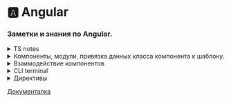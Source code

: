 <!--
<details> <summary>  HTML </summary>  </details>
-->

# 🅰️ Angular

### Заметки и знания по Angular.


<details> <summary>  TS notes </summary> 
##

### Работа с данными

В тс можно(и нужно) заранее определять тип данных в местах, что могут принимать другие данные. Это в классах, аргументы в функциях и тд. С примитивными типами - очевидно - `public name: string; public description: string;`. С моделями - интереснее. 


### Работа с классами.

Для создания обьекта по шаблону класса нужно внутри в методе конструктор привязать аргументы к свойствам. Так как при создании обьекта класс вызываеться как функция, и получает аргументы что будут присвоены свойствам нового обьекта. Как это делаеться:

    export class Recipe {
      public name: string;
      public amount: number;
  

      constructor(name: string, amount: number) {
       [this.name, this.amount] = [name, amount];
        }
    }

Но это можно сократить до одной строчки конструктора: 

      constructor(public name: string, public amount: number) {}

Где в аргументах к конструктору указываю приватность аргумента. В этом случае конструктор автоматом создаст в обьекте свойства с этими ключами, и передаст им значения что в аргументе.


 </details>


<details> <summary>  Компоненты, модули, привязка данных класса компонента  к шаблону.</summary>

##

Angular. За отображение и логику отвечают модули и компоненты. Компонент - клас, что отвечает за прорисовку интерфейса приложения с собственной логикой. Модуль - класс, что соединяет между собой компоненты и другие модули. У обоих есть один корневой элемент.

### Компоненты

Компоненты. Состоит из файлов .ts, .html, .css где тс отвечает за логику, остальные - разметка компонента. Компонент - это класс тс с метаданными, идентифицирующими его как компонент. Методанные ему дает декоратор @Component из библиотеки @angular/core. Декоратор @Component в качестве параметра принимает объект с конфигурацией, которая указывает фреймворку, как работать с компонентом и его представлением.

Сам компонент может быть идентифицирован как компонент с помощью импорта декоратора для его создания - `import { Component } from '@angular/core';` и последующей его конфигурацией -

    @Component({
      selector: 'app-servers',
      templateUrl: './servers.component.html',
      styleUrls: ['./servers.component.css'],
    })

В конце кода класс должен быть экспортирован - для доступа к нему других модулей и компонентов. Так же в шаблоне компонента можно получить доступ к свойствам и методам внутри него.

### Модули

Модуль. Класс тс, с метаданными о том что он модуль. Соединяет другие модули и компоненты. Не имеет своего шаблона и стиля. Вбирает в себя все компоненты для элементра страницы, библиотекы что нужны для функций в компонентах, и сам Декоратор. Строение похожее - импорт декоратора, библиотек и компонентов, после конфигурация метаданных и экспорт класса.

    import { NgModule }      from '@angular/core';

    import { BrowserModule } from '@angular/platform-browser';
    import { FormsModule }   from '@angular/forms';

    import { AppComponent }   from './app.component';
    import { ServerComponent } from './server/server.component';

    @NgModule({
        imports:      [ BrowserModule, FormsModule ],
        declarations: [ AppComponent, ServerComponent],
        exports:      [ ],
        providers:    [ ],
        bootstrap:    [ AppComponent ]
    })
    export class AppModule { }

NgModule представляет функцию-декоратора, которая принимает объект, свойства которого описывают метаданные модуля. Наиболее важные свойства:

`declarations`: классы представлений (view classes), которые принадлежат модулю. Angular имеет три типа классов представлений: компоненты (components), директивы (directives), каналы (pipes)

`exports`: набор классов представлений, которые должны использоваться в шаблонах компонентов из других модулей

`imports`: другие модули, классы которых необходимы для шаблонов компонентов из текущего модуля

`providers`: классы, создающие сервисы, используемые модулем

`bootstrap`: корневой компонент, который вызывается по умолчанию при загрузке приложения

Позволяет компонентам внутри видеть друг друга, взаимодействовать, использовать.

### Привязка данных

Внутри шаблона компонента можно иметь доступ к свойствам компонента. Этот доступ можно получить аткими путями:

#### 1. Интерполяция (односторонняя).

Внедрение стринга с вызова переменной/метода в месте инициации интреполяции. `<h1>Добро пожаловать {{ name }}!</h1>`. Если была прикреплена переменная, то с её сменой сменит и интерполяцию в шаблоне. То есть обновляеться динамичесски.

#### 2. Привязка метода компонента к евенту в DOM (односторонняя).

`<button (click) OR on-click="addItem(text, price)">Добавить</button>` Вызывает метод при инициации прослушиваемого евента на элементе.

#### 3. Привязка К свойствам Node

Мы можем привязать значение к свойству элемента html. В этом случае свойство указывается в квадратных скобках `<p [textContent]="name"></p>`. Важно понимать, что здесь идет привязка не к атрибуту, а именно к свойству элемента `Node` в javascript, который представляет данный элемент html. Обновляеться динамически, с сменой переменной, что отображает.

#### 4. Привязка к атрибуту

`[attr.название_атрибута]="значение"` or `<tr><td [attr.colspan]="colspan">One-Two</td></tr>`. Обычно подобная привязка применяется к атрибутам элементов aria, svg и table. Обновляеться динамичесски.

#### 5. Двусторонняя привязка

Двусторонняя привязка позволяет динамически менять значения на одном конце привязки при изменениях на другом конце. Как правило, двусторонняя привязка применяется при работе с элементами ввода, например, элементами типа input. Например:

        <input type="text" [(ngModel)]="name" />`

При смене переменной наме обновляет её значение и в поле инпут, и везде остальном. Другие типы привязки к полю интуп не обновляют значений в них, только односторонне передают изменение. Это - двухсторонний, изменение приходят обратно.

#### 6. Привязка к классам и стилям CSS

##### Привязка к классам

`[class.имя_класса]="true/false"`. Привязка идет к логическому значению. Если равно true, то класс применяется, если false - то класс не применяется. Обновляеться динамически, с сменой значения переменной.

##### Привязка к стилям

`[style.стилевое_свойство]="выражение ? A : B"` В качестве значения передается некоторое выражение: если оно возвращает true, то стилевому свойству присваивается значение A; если оно возвращает false, то стилевому свойству присваивается значение B.

        <div [style.backgroundColor]="isRed? 'red' : 'green'"></div>

</details>

<details> <summary>  Взаимодействие компонентов </summary> 

### Передача данных в дочерний компонент

Можно передать данные в дочерний компонент путйм привязки свойства родительского к свойству дочернего. То есть ребенок будет иметь доступ к данным родительского и работать с ним. Для этого нужно при вызове ребёнка в шаблоне прописать: 

      <app-server-list [childs-property]="parent-property"></app-server-list>

И в свойствах класса ребёнка нужно прописать `childs-property` для привязки внешней переменной к нему: 

    export class ServerListComponent {
     @Input() serverElements: { type: string; name: string; content: string; }[] = [{
        type: 'server22',
        name: 'test server',
        content: "I'm a Test - server 22!"
      }];
      }

Причём необходимо указать тип данных, что он принимает и инициализировать - то есть дать значение свойству. Тут тип данных - массив с обьектами с тремя стрингами. НО - то что мы тут впишем при инициализации - будет переписано значением переменной, к которой идёт привязка, по этому не важно что тут вписывать. После этого можно использовать свойство родительского компонента в этом компоненте - как родное.

По умолчанию ВСЕ свойства классов компонентов доуступны только внутри компонента. Но декоратор `@Input()` Изменяет это, делая свойство доступным глобально.

 </details>


<details> <summary>  CLI terminal </summary>

CLI terminal

Упрощает задачи, имея определённый функционал. Например, создание компонента:

    ng generate component servers

Или короче

    ng g c servers

Эта команда создаст компонент - файлы тс хтмл цсс, пропишит основу и добавит в модуль.

 </details>

<details> <summary>  Директивы </summary>

Директивы. Директивы определяют набор инструкций, которые применяются при рендеринге html-кода. Директива представляет класс с директивными метаданными. В TypeScript для прикрепления метаданных к классу применяется декоратор @Directive.

В Angular есть три типа директив:

`Компоненты`: компонент по сути также является директивой, а декоратор @Component расширяет возможности декоратора @Directive с помощью добавления функционала по работе с шаблонами.

`Атрибутивные`: они изменяют поведение уже существующего элемента, к которому они применяются. Например, ngModel, ngStyle, ngClass

`Структурные`: они изменяют структуру DOM с помощью добавления, изменения или удаления элементов html. Например, это директивы ngFor и ngIf

#### ngClass и ngStyle & ngIf

##### ngClass

Директива ngClass позволяет определить набор классов, которые будут применяться к элементу. В качестве значения она принимает набор классов в следующем виде:

        [ngClass]={
            "класс1": true/false,
            "класс2": true/false,
            ...................
        }

Принимает обьект с классами и булианом - от значения зависит будет применять его или нет `<div [ngClass]="{verdanaFont:true/false}">` OR `[class.verdanaFont]="false"` - для одиночного применения.

##### ngStyle

Директива ngStyle позволяет задать набор стилей, которые применяются к элементу. В качестве значения директива принимает js-объект, в котором ключи - названия свойств CSS:

`[ngStyle]="{'font-size':'13px', 'font-family':'Verdana'}"` OR `[style.fontSize]="'14px'"` - для одиночного применения

##### ngIf

        <p *ngIf="serverCreated">Server was created. Server name is {{ serverName }}</p>

Принимает Булиан, если тру - отобразит єлемент,в котором прописан. Фолс - нет. `<p *ngIf="serverCreated">Server was created, server name is {{ serverName }}</p>`. Имеет разширение в виде добавления блока Елсе -

        <p *ngIf="serverCreated; else noServer">
          Server was created. Server name is {{ serverName }}
        </p>
        <ng-template #noServer>
          <p>No server was created</p>
        </ng-template>

Где в самой директиве добавляеться `*ngIf="serverCreated; else noServer"`, Куда вторым аргументом входит другой элемент на странице - в этом случае локальная переменная noServer, созданная на другом элементе. Если тру - отобразит первый элемент. Фолс - второй.

Синтаксис этого элемента начинаеться с звезды, потому что `*ngIf` является структурной директивой что означает, что это меняет структуру нашего ДОМа. Она либо добавляет этот элемент, либо не добавляет его. Так что это просто дополнительная информация для Angular.

</details>

<a href='https://metanit.com/web/angular2/2.3.php'>Документалка</a>
